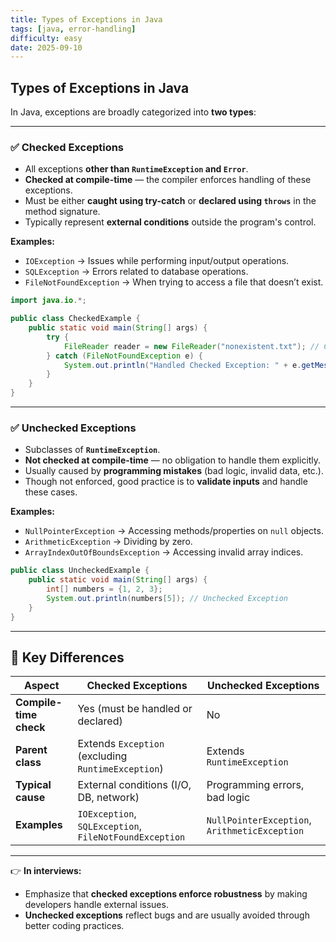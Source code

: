 ```yaml
---
title: Types of Exceptions in Java
tags: [java, error-handling]
difficulty: easy
date: 2025-09-10
---
```


## Types of Exceptions in Java

In Java, exceptions are broadly categorized into **two types**:  

---

### ✅ Checked Exceptions
- All exceptions **other than `RuntimeException` and `Error`**.  
- **Checked at compile-time** — the compiler enforces handling of these exceptions.  
- Must be either **caught using try-catch** or **declared using `throws`** in the method signature.  
- Typically represent **external conditions** outside the program's control.  

**Examples:**
- `IOException` → Issues while performing input/output operations.  
- `SQLException` → Errors related to database operations.  
- `FileNotFoundException` → When trying to access a file that doesn’t exist.  

```java
import java.io.*;

public class CheckedExample {
    public static void main(String[] args) {
        try {
            FileReader reader = new FileReader("nonexistent.txt"); // Checked Exception
        } catch (FileNotFoundException e) {
            System.out.println("Handled Checked Exception: " + e.getMessage());
        }
    }
}
```

---

### ✅ Unchecked Exceptions
- Subclasses of **`RuntimeException`**.  
- **Not checked at compile-time** — no obligation to handle them explicitly.  
- Usually caused by **programming mistakes** (bad logic, invalid data, etc.).  
- Though not enforced, good practice is to **validate inputs** and handle these cases.  

**Examples:**
- `NullPointerException` → Accessing methods/properties on `null` objects.  
- `ArithmeticException` → Dividing by zero.  
- `ArrayIndexOutOfBoundsException` → Accessing invalid array indices.  

```java
public class UncheckedExample {
    public static void main(String[] args) {
        int[] numbers = {1, 2, 3};
        System.out.println(numbers[5]); // Unchecked Exception
    }
}
```

---

## 🔑 Key Differences

| Aspect              | Checked Exceptions                      | Unchecked Exceptions             |
|---------------------|-----------------------------------------|----------------------------------|
| **Compile-time check** | Yes (must be handled or declared)       | No                               |
| **Parent class**    | Extends `Exception` (excluding `RuntimeException`) | Extends `RuntimeException`       |
| **Typical cause**   | External conditions (I/O, DB, network)  | Programming errors, bad logic    |
| **Examples**        | `IOException`, `SQLException`, `FileNotFoundException` | `NullPointerException`, `ArithmeticException` |

---

👉 **In interviews:**  
- Emphasize that **checked exceptions enforce robustness** by making developers handle external issues.  
- **Unchecked exceptions** reflect bugs and are usually avoided through better coding practices.
